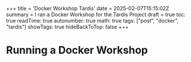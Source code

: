 +++
title = 'Docker Workshop Tardis'
date = 2025-02-07T15:15:02Z
summary = I ran a Docker Workshop for the Tardis Project
draft = true
toc: true
readTime: true
autonumber: true
math: true
tags: ["post", "docker", "tardis"]
showTags: true
hideBackToTop: false
+++
# Running a Docker Workshop